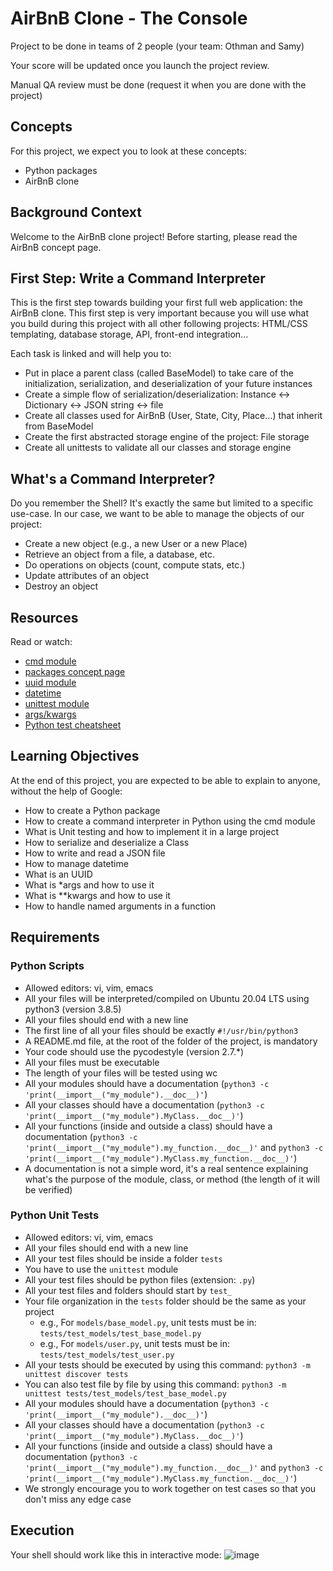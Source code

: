 # AirBnB Clone - The Console

Project to be done in teams of 2 people (your team: Othman and Samy)

Your score will be updated once you launch the project review.

Manual QA review must be done (request it when you are done with the project)

## Concepts

For this project, we expect you to look at these concepts:

- Python packages
- AirBnB clone

## Background Context

Welcome to the AirBnB clone project! Before starting, please read the AirBnB concept page.

## First Step: Write a Command Interpreter

This is the first step towards building your first full web application: the AirBnB clone. This first step is very important because you will use what you build during this project with all other following projects: HTML/CSS templating, database storage, API, front-end integration...

Each task is linked and will help you to:

- Put in place a parent class (called BaseModel) to take care of the initialization, serialization, and deserialization of your future instances
- Create a simple flow of serialization/deserialization: Instance <-> Dictionary <-> JSON string <-> file
- Create all classes used for AirBnB (User, State, City, Place...) that inherit from BaseModel
- Create the first abstracted storage engine of the project: File storage
- Create all unittests to validate all our classes and storage engine

## What's a Command Interpreter?

Do you remember the Shell? It's exactly the same but limited to a specific use-case. In our case, we want to be able to manage the objects of our project:

- Create a new object (e.g., a new User or a new Place)
- Retrieve an object from a file, a database, etc.
- Do operations on objects (count, compute stats, etc.)
- Update attributes of an object
- Destroy an object

## Resources

Read or watch:

- [cmd module](https://docs.python.org/3/library/cmd.html)
- [packages concept page](https://docs.python.org/3/tutorial/modules.html#packages)
- [uuid module](https://docs.python.org/3/library/uuid.html)
- [datetime](https://docs.python.org/3/library/datetime.html)
- [unittest module](https://docs.python.org/3/library/unittest.html)
- [args/kwargs](https://docs.python.org/3/tutorial/controlflow.html#more-on-defining-functions)
- [Python test cheatsheet](https://www.pythonsheets.com/notes/python-tests.html)

## Learning Objectives

At the end of this project, you are expected to be able to explain to anyone, without the help of Google:

- How to create a Python package
- How to create a command interpreter in Python using the cmd module
- What is Unit testing and how to implement it in a large project
- How to serialize and deserialize a Class
- How to write and read a JSON file
- How to manage datetime
- What is an UUID
- What is *args and how to use it
- What is **kwargs and how to use it
- How to handle named arguments in a function

## Requirements

### Python Scripts

- Allowed editors: vi, vim, emacs
- All your files will be interpreted/compiled on Ubuntu 20.04 LTS using python3 (version 3.8.5)
- All your files should end with a new line
- The first line of all your files should be exactly `#!/usr/bin/python3`
- A README.md file, at the root of the folder of the project, is mandatory
- Your code should use the pycodestyle (version 2.7.*)
- All your files must be executable
- The length of your files will be tested using wc
- All your modules should have a documentation (`python3 -c 'print(__import__("my_module").__doc__)'`)
- All your classes should have a documentation (`python3 -c 'print(__import__("my_module").MyClass.__doc__)'`)
- All your functions (inside and outside a class) should have a documentation (`python3 -c 'print(__import__("my_module").my_function.__doc__)'` and `python3 -c 'print(__import__("my_module").MyClass.my_function.__doc__)'`)
- A documentation is not a simple word, it's a real sentence explaining what's the purpose of the module, class, or method (the length of it will be verified)

### Python Unit Tests

- Allowed editors: vi, vim, emacs
- All your files should end with a new line
- All your test files should be inside a folder `tests`
- You have to use the `unittest` module
- All your test files should be python files (extension: `.py`)
- All your test files and folders should start by `test_`
- Your file organization in the `tests` folder should be the same as your project
  - e.g., For `models/base_model.py`, unit tests must be in: `tests/test_models/test_base_model.py`
  - e.g., For `models/user.py`, unit tests must be in: `tests/test_models/test_user.py`
- All your tests should be executed by using this command: `python3 -m unittest discover tests`
- You can also test file by file by using this command: `python3 -m unittest tests/test_models/test_base_model.py`
- All your modules should have a documentation (`python3 -c 'print(__import__("my_module").__doc__)'`)
- All your classes should have a documentation (`python3 -c 'print(__import__("my_module").MyClass.__doc__)'`)
- All your functions (inside and outside a class) should have a documentation (`python3 -c 'print(__import__("my_module").my_function.__doc__)'` and `python3 -c 'print(__import__("my_module").MyClass.my_function.__doc__)'`)
- We strongly encourage you to work together on test cases so that you don't miss any edge case

## Execution

Your shell should work like this in interactive mode:
![image](https://github.com/alfredgibeau-ahoussinou/holbertonschool-AirBnB_clone/assets/146840606/c7e5b60a-deaf-447f-a8ad-24c06904920e)
